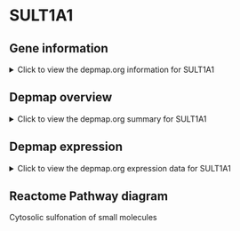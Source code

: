 <h1>SULT1A1</h1>

<h2>Gene information</h2>
<details>
  <summary>Click to view the depmap.org information for SULT1A1</summary>
  <iframe src="https://depmap.org/portal/gene/SULT1A1?tab=about" style="border:none;width:100%;height:800px"></iframe>
</details>

<h2>Depmap overview</h2>
<details>
  <summary>Click to view the depmap.org summary for SULT1A1</summary>
  <iframe src="https://depmap.org/portal/gene/SULT1A1?tab=overview" style="border:none;width:100%;height:800px"></iframe>
</details>

<h2>Depmap expression</h2>
<details>
  <summary>Click to view the depmap.org expression data for SULT1A1</summary>
  <iframe src="https://depmap.org/portal/gene/SULT1A1?tab=characterization" style="border:none;width:100%;height:800px"></iframe>
</details>



<h2>Reactome Pathway diagram</h2>
Cytosolic sulfonation of small molecules
<div id="diagramHolder"></div>

<script>
    //Creating the Reactome Diagram widget
    //Take into account a proxy needs to be set up in your server side pointing to www.reactome.org
    function onReactomeDiagramReady(){  //This function is automatically called when the widget code is ready to be used
        var diagram = Reactome.Diagram.create({
            "placeHolder" : "diagramHolder",
            "width" : 900,
            "height" : 500
        });

        //Initialising it to the "Hemostasis" pathway
        diagram.loadDiagram("R-HSA-156584");

        //Adding different listeners

        diagram.onDiagramLoaded(function (loaded) {
            console.info("Loaded ", loaded);
            diagram.flagItems("BAD");
	    diagram.flagItems("Q92934");
            if (loaded == "R-HSA-156584") diagram.selectItem("R-HSA-156584");
        });

     }
</script>



